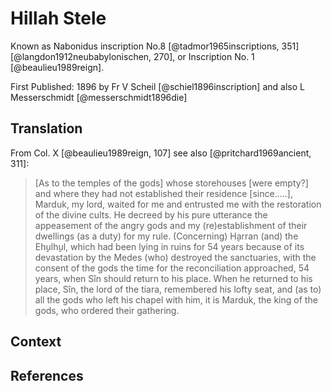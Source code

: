 # Hillah Stele

Known as Nabonidus inscription No.8 [@tadmor1965inscriptions, 351] [@langdon1912neubabylonischen, 270], 
or Inscription No. 1 [@beaulieu1989reign].

First Published: 1896 by Fr V Scheil [@schiel1896inscription] and also L Messerschmidt [@messerschmidt1896die]

## Translation

From Col. X [@beaulieu1989reign, 107] see also [@pritchard1969ancient, 311]:

> [As to the temples of the gods] whose storehouses [were empty?] and where they had not established their residence 
> [since.....], Marduk, my lord, waited for me and entrusted me with the restoration of the divine cults. He decreed 
> by his pure utterance the appeasement of the angry gods and my (re)establishment of their dwellings (as a duty) for 
> my rule. (Concerning) H̬arran (and) the Eh̬ulh̬ul, which had been lying in ruins for 54 years because of its devastation 
> by the Medes (who) destroyed the sanctuaries, with the consent of the gods the time for the reconciliation approached, 
> 54 years, when Sîn should return to his place. When he returned to his place, Sîn, the lord of the tiara, remembered 
> his lofty seat, and (as to) all the gods who left his chapel with him, it is Marduk, the king of the gods, who 
> ordered their gathering.

## Context


## References



